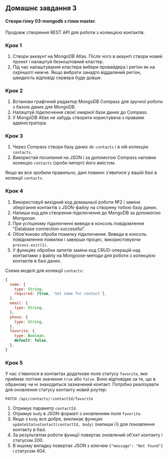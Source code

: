 ##  Домашнє завдання 3

####  Створи гілку 03-mongodb з гілки master.

Продовж створення REST API для роботи з колекцією контактів.

### Крок 1

1. Створи аккаунт на MongoDB Atlas. Після чого в акаунті створи новий проект і налаштуй безкоштовний кластер.
2. Під час налаштування кластера вибери провайдера і регіон як на скріншоті нижче. Якщо вибрати занадто віддалений регіон, швидкість відповіді сервера буде довше.

### Крок 2

1. Встанови графічний редактор MongoDB Compass для зручної роботи з базою даних для MongoDB.
2. Налаштуй підключення своєї хмарної бази даних до Compass.
3. У MongoDB Atlas не забудь створити користувача з правами адміністратора.

### Крок 3

1. Через Compass створи базу даних `db-contacts` і в ній колекцію `contacts`.
2. Використай посилання на JSON і за допомогою Compass наповни колекцію `contacts` (зроби імпорт) його вмістом.

Якщо ви все зробили правильно, дані повинні з'явитися у вашій базі в колекції `contacts`.

### Крок 4

1. Використовуй вихідний код домашньої роботи №2 і заміни зберігання контактів з JSON-файлу на створену тобою базу даних.
2. Напиши код для створення підключення до MongoDB за допомогою Mongoose.
3. При успішному підключенні виведи в консоль повідомлення "Database connection successful".
4. Обов'язково оброби помилку підключення. Виведи в консоль повідомлення помилки і заверши процес, використовуючи `process.exit(1)`.
5. У функціях обробки запитів заміни код CRUD-операцій над контактами з файлу на Mongoose-методи для роботи з колекцією контактів в базі даних.

Схема моделі для колекції `contacts`:

```javascript
{
  name: {
    type: String,
    required: [true, 'Set name for contact'],
  },
  email: {
    type: String,
  },
  phone: {
    type: String,
  },
  favorite: {
    type: Boolean,
    default: false,
  },
}
```

### Крок 5

У нас з'явилося в контактах додаткове поле статусу `favorite`, яке приймає логічне значення `true` або `false`. Воно відповідає за те, що в обраному чи ні знаходиться зазначений контакт. Потрібно реалізувати для оновлення статусу контакту новий роутер:

```http
PATCH /api/contacts/:contactId/favorite
```

1. Отримує параметр `contactId`.
2. Отримує `body` в JSON-форматі з оновленням поля `favorite`.
3. Якщо з `body` все добре, викликає функцію `updateStatusContact(contactId, body)` (напиши її) для поновлення контакту в базі.
4. За результатом роботи функції повертає оновлений об'єкт контакту і статусом 200.
5. В іншому випадку повертає JSON з ключем `{"message": "Not found"}` і статусом 404.
```